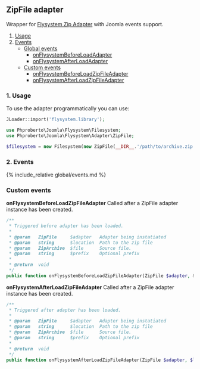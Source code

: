 ## ZipFile adapter

Wrapper for [Flysystem Zip Adapter](https://github.com/thephpleague/flysystem-ziparchive) with Joomla events support.


1. [Usage](#usage)
2. [Events](#events)
    * [Global events](#global-adapters-events)
        * [onFlysystemBeforeLoadAdapter](#onFlysystemBeforeLoadAdapter)
        * [onFlysystemAfterLoadAdapter](#onFlysystemAfterLoadAdapter)
    * [Custom events](#custom-events)
        * [onFlysystemBeforeLoadZipFileAdapter](#onFlysystemBeforeLoadZipFileAdapter)
        * [onFlysystemAfterLoadZipFileAdapter](#onFlysystemAfterLoadFtpAdapter)

### 1. Usage <a id="usage"></a>

To use the adapter programmatically you can use:  

```php
JLoader::import('flysystem.library');

use Phproberto\Joomla\Flysystem\Filesystem;
use Phproberto\Joomla\Flysystem\Adapter\ZipFile;

$filesystem = new Filesystem(new ZipFile(__DIR__.'/path/to/archive.zip'))
```

### 2. Events <a id="events"></a>

{% include_relative global/events.md %}

### Custom events <a id="custom-events"></a>

**onFlysystemBeforeLoadZipFileAdapter** Called after a ZipFile adapter instance has been created.<a id="onFlysystemBeforeLoadZipFileAdapter"></a>

```php
/**
 * Triggered before adapter has been loaded.
 *
 * @param   ZipFile     $adapter   Adapter being instatiated
 * @param   string      $location  Path to the zip file
 * @param   ZipArchive  $file      Source file.
 * @param   string      $prefix    Optional prefix
 *
 * @return  void
 */
public function onFlysystemBeforeLoadZipFileAdapter(ZipFile $adapter, &$location, ZipArchive $file = null, &$prefix = null)
```

**onFlysystemAfterLoadZipFileAdapter** Called after a ZipFile adapter instance has been created.<a id="onFlysystemAfterLoadZipFileAdapter"></a>

```php
/**
 * Triggered after adapter has been loaded.
 *
 * @param   ZipFile     $adapter   Adapter being instatiated
 * @param   string      $location  Path to the zip file
 * @param   ZipArchive  $file      Source file.
 * @param   string      $prefix    Optional prefix
 *
 * @return  void
 */
public function onFlysystemAfterLoadZipFileAdapter(ZipFile $adapter, $location, ZipArchive $file = null, $prefix = null)
```